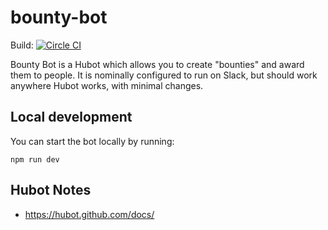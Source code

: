 # bounty-bot

Build: [![Circle CI](https://circleci.com/gh/citizencode/bounty-bot/tree/master.svg?style=svg&circle-token=3325117d44704bfa3b744b4980b3d659871aade1)](https://circleci.com/gh/citizencode/bounty-bot/tree/master)

Bounty Bot is a Hubot which allows you to create "bounties" and award them to people.  It is nominally configured to run on Slack, but should work anywhere Hubot works, with minimal changes.

## Local development

You can start the bot locally by running:

    npm run dev

## Hubot Notes

- https://hubot.github.com/docs/
